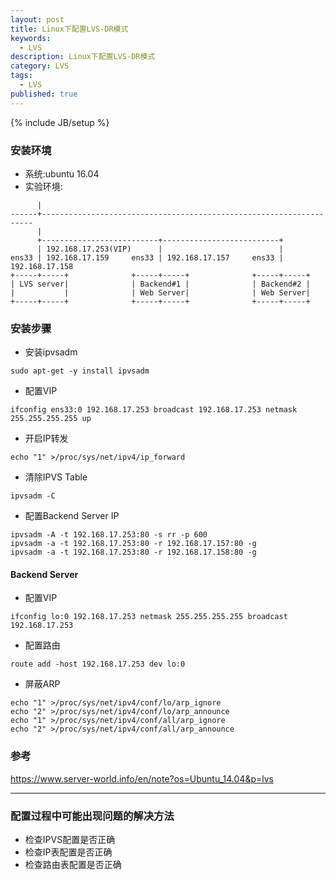```yaml
---
layout: post
title: Linux下配置LVS-DR模式
keywords:
  - LVS
description: Linux下配置LVS-DR模式
category: LVS
tags:
  - LVS
published: true
---
```

{% include JB/setup %}

### 安装环境
* 系统:ubuntu 16.04
* 实验环境:
```
      |
------+--------------------------------------------------------------------
	  |
	  +--------------------------+--------------------------+
	  | 192.168.17.253(VIP)      |                          |
ens33 | 192.168.17.159     ens33 | 192.168.17.157     ens33 | 192.168.17.158
+-----+-----+              +-----+-----+              +-----+-----+ 
| LVS server|              | Backend#1 |              | Backend#2 |   
|           |              | Web Server|              | Web Server|
+-----+-----+              +-----+-----+              +-----+-----+

```

### 安装步骤

* 安装ipvsadm
```
sudo apt-get -y install ipvsadm
```
* 配置VIP
```
ifconfig ens33:0 192.168.17.253 broadcast 192.168.17.253 netmask 255.255.255.255 up
```
* 开启IP转发
```
echo "1" >/proc/sys/net/ipv4/ip_forward
```
* 清除IPVS Table
```
ipvsadm -C
```
* 配置Backend Server IP
```
ipvsadm -A -t 192.168.17.253:80 -s rr -p 600
ipvsadm -a -t 192.168.17.253:80 -r 192.168.17.157:80 -g
ipvsadm -a -t 192.168.17.253:80 -r 192.168.17.158:80 -g
```

#### Backend Server
* 配置VIP
```
ifconfig lo:0 192.168.17.253 netmask 255.255.255.255 broadcast 192.168.17.253
```
* 配置路由
```
route add -host 192.168.17.253 dev lo:0
```
* 屏蔽ARP
```
echo "1" >/proc/sys/net/ipv4/conf/lo/arp_ignore
echo "2" >/proc/sys/net/ipv4/conf/lo/arp_announce
echo "1" >/proc/sys/net/ipv4/conf/all/arp_ignore
echo "2" >/proc/sys/net/ipv4/conf/all/arp_announce
```


### 参考
https://www.server-world.info/en/note?os=Ubuntu_14.04&p=lvs

---

### 配置过程中可能出现问题的解决方法
* 检查IPVS配置是否正确
* 检查IP表配置是否正确
* 检查路由表配置是否正确















